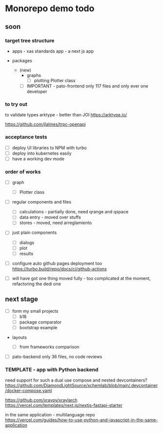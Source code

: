 # Monorepo demo todo

## soon

### target tree structure

- apps - xas standards app - a next js app

- packages
  - (new)
    - graphs
      - [ ] plotting Plotter class
    - [ ] IMPORTANT - pato-frontend only 117 files and only ever one developer

### to try out

to validate types arktype - better than JOI
<https://arktype.io/>

<https://github.com/jlalmes/trpc-openapi>

### acceptance tests

- [ ] deploy UI libraries to NPM with turbo
- [ ] deploy into kubernetes easily
- [ ] have a working dev mode

### order of works

- [ ] graph

  - [ ] Plotter class

- [ ] regular components and files

  - [ ] calculations - partially done, need qrange and qspace
  - [ ] data entry - moved over stuffs
  - [ ] stores - moved, need arreglamiento

- [ ] just plain components

  - [ ] dialogs
  - [ ] plot
  - [ ] results

- [ ] configure auto github pages deployment too <https://turbo.build/repo/docs/ci/github-actions>

- [ ] will have got one thing moved fully - too complicated at the moment, refactoring the dedi one

## next stage

- [ ] form my small projects
  - [ ] b18
  - [ ] package comparator
  - [ ] bootstrap example
- layouts

  - [ ] from frameworks comparison

- [ ] pato-backend only 36 files, no code reviews

### TEMPLATE - app with Python backend

need support for such a dual use compose and nested devcontainers?
<https://github.com/DiamondLightSource/xchemlab/blob/main/.devcontainer/docker-compose.yaml>

<https://github.com/xraypy/xraylarch>
<https://vercel.com/templates/next.js/nextjs-fastapi-starter>

in the same application - multilanguage repo
<https://vercel.com/guides/how-to-use-python-and-javascript-in-the-same-application>

